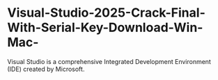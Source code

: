 # Visual-Studio-2025-Crack-Final-With-Serial-Key-Download-Win-Mac-
Visual Studio is a comprehensive Integrated Development Environment (IDE) created by Microsoft.
